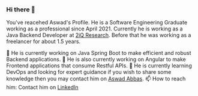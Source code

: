 ### Hi there 👋

You've reacehed Aswad's Profile. He is a Software Engineering Graduate working as a professional since April 2021. Currently he is working as a Java Backend Developer at [2iQ Research](https://www.2iqresearch.com/ "2iQ Research | Homepage"). Before that he was working as a freelancer for about 1.5 years. 

 🔭 He is currently working on Java Spring Boot to make efficient and robust Backend applications.
 🔭 He is also currently working on Angular to make Frontend applications that consume Restful APIs.
 🌱 He is currently learning DevOps and looking for expert guidance if you wish to share some knowledge then you may contact him on [Aswad Abbas](mailto:aswad.imvu@gmail.com?subject=[GitHub]%20About%20Me).
  📫 How to reach him: Contact him on [LinkedIn](https://www.linkedin.com/in/aswad135/)
<!--
**Aswad135/Aswad135** is a ✨ _special_ ✨ repository because its `README.md` (this file) appears on your GitHub profile.

Here are some ideas to get you started:

- 🔭 I’m currently working on ...
- 🌱 I’m currently learning ...
- 👯 I’m looking to collaborate on ...
- 🤔 I’m looking for help with ...
- 💬 Ask me about ...
- 📫 How to reach me: ...
- 😄 Pronouns: ...
- ⚡ Fun fact: ...
-->

